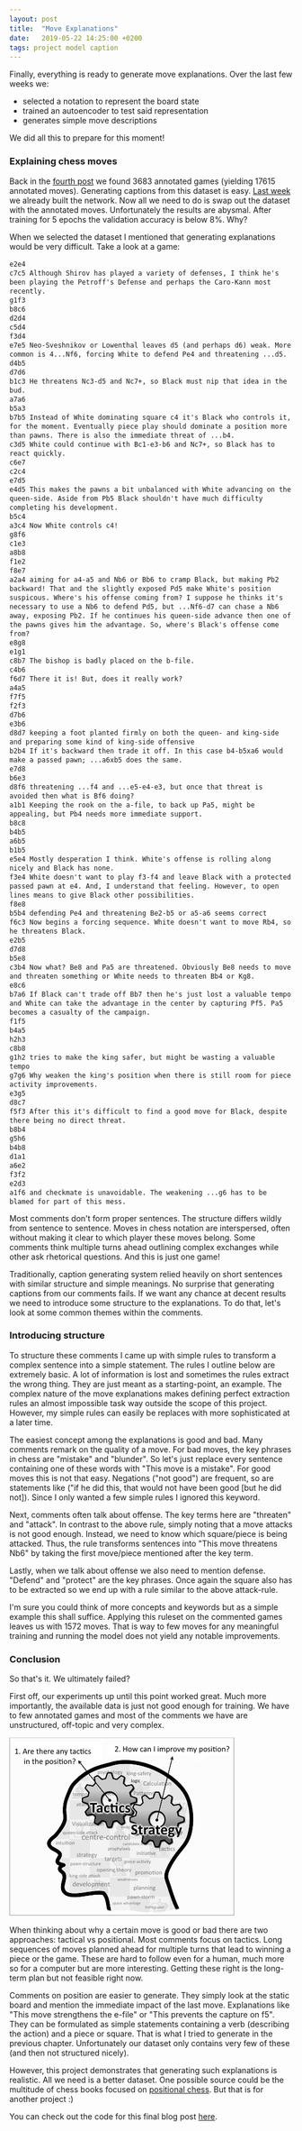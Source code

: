```yaml
---
layout: post
title:  "Move Explanations"
date:   2019-05-22 14:25:00 +0200
tags: project model caption
---
```

Finally, everything is ready to generate move explanations.
Over the last few weeks we:

* selected a notation to represent the board state
* trained an autoencoder to test said representation
* generates simple move descriptions

We did all this to prepare for this moment!

### Explaining chess moves
Back in the [fourth post](https://robinweitzel.github.io/nn-project/2019-04-23-gathering-data/) we found 3683 annotated games (yielding 17615 annotated moves).
Generating captions from this dataset is easy.
[Last week](https://robinweitzel.github.io/nn-project/2019-05-13-simple-captions/) we already built the network.
Now all we need to do is swap out the dataset with the annotated moves.
Unfortunately the results are abysmal.
After training for 5 epochs the validation accuracy is below 8%.
Why?

When we selected the dataset I mentioned that generating explanations would be very difficult.
Take a look at a game:

~~~
e2e4 
c7c5 Although Shirov has played a variety of defenses, I think he's been playing the Petroff's Defense and perhaps the Caro-Kann most recently.
g1f3 
b8c6 
d2d4 
c5d4 
f3d4 
e7e5 Neo-Sveshnikov or Lowenthal leaves d5 (and perhaps d6) weak. More common is 4...Nf6, forcing White to defend Pe4 and threatening ...d5.
d4b5 
d7d6 
b1c3 He threatens Nc3-d5 and Nc7+, so Black must nip that idea in the bud.
a7a6 
b5a3 
b7b5 Instead of White dominating square c4 it's Black who controls it, for the moment. Eventually piece play should dominate a position more than pawns. There is also the immediate threat of ...b4.
c3d5 White could continue with Bc1-e3-b6 and Nc7+, so Black has to react quickly.
c6e7 
c2c4 
e7d5 
e4d5 This makes the pawns a bit unbalanced with White advancing on the queen-side. Aside from Pb5 Black shouldn't have much difficulty completing his development.
b5c4 
a3c4 Now White controls c4!
g8f6 
c1e3 
a8b8 
f1e2 
f8e7 
a2a4 aiming for a4-a5 and Nb6 or Bb6 to cramp Black, but making Pb2 backward! That and the slightly exposed Pd5 make White's position suspicous. Where's his offense coming from? I suppose he thinks it's necessary to use a Nb6 to defend Pd5, but ...Nf6-d7 can chase a Nb6 away, exposing Pb2. If he continues his queen-side advance then one of the pawns gives him the advantage. So, where's Black's offense come from?
e8g8 
e1g1 
c8b7 The bishop is badly placed on the b-file.
c4b6 
f6d7 There it is! But, does it really work?
a4a5 
f7f5 
f2f3 
d7b6 
e3b6 
d8d7 keeping a foot planted firmly on both the queen- and king-side and preparing some kind of king-side offensive
b2b4 If it's backward then trade it off. In this case b4-b5xa6 would make a passed pawn; ...a6xb5 does the same.
e7d8 
b6e3 
d8f6 threatening ...f4 and ...e5-e4-e3, but once that threat is avoided then what is Bf6 doing?
a1b1 Keeping the rook on the a-file, to back up Pa5, might be appealing, but Pb4 needs more immediate support.
b8c8 
b4b5 
a6b5 
b1b5 
e5e4 Mostly desperation I think. White's offense is rolling along nicely and Black has none.
f3e4 White doesn't want to play f3-f4 and leave Black with a protected passed pawn at e4. And, I understand that feeling. However, to open lines means to give Black other possibilities.
f8e8 
b5b4 defending Pe4 and threatening Be2-b5 or a5-a6 seems correct
f6c3 Now begins a forcing sequence. White doesn't want to move Rb4, so he threatens Black.
e2b5 
d7d8 
b5e8 
c3b4 Now what? Be8 and Pa5 are threatened. Obviously Be8 needs to move and threaten something or White needs to threaten Bb4 or Kg8.
e8c6 
b7a6 If Black can't trade off Bb7 then he's just lost a valuable tempo and White can take the advantage in the center by capturing Pf5. Pa5 becomes a casualty of the campaign.
f1f5 
b4a5 
h2h3 
c8b8 
g1h2 tries to make the king safer, but might be wasting a valuable tempo
g7g6 Why weaken the king's position when there is still room for piece activity improvements.
e3g5 
d8c7 
f5f3 After this it's difficult to find a good move for Black, despite there being no direct threat.
b8b4 
g5h6 
b4b8 
d1a1 
a6e2 
f3f2 
e2d3 
a1f6 and checkmate is unavoidable. The weakening ...g6 has to be blamed for part of this mess.
~~~

Most comments don't form proper sentences.
The structure differs wildly from sentence to sentence.
Moves in chess notation are interspersed, often without making it clear to which player these moves belong.
Some comments think multiple turns ahead outlining complex exchanges while other ask rhetorical questions.
And this is just one game!

Traditionally, caption generating system relied heavily on short sentences with similar structure and simple meanings.
No surprise that generating captions from our comments fails.
If we want any chance at decent results we need to introduce some structure to the explanations.
To do that, let's look at some common themes within the comments.

### Introducing structure
To structure these comments I came up with simple rules to transform a complex sentence into a simple statement.
The rules I outline below are extremely basic.
A lot of information is lost and sometimes the rules extract the wrong thing.
They are just meant as a starting-point, an example.
The complex nature of the move explanations makes defining perfect extraction rules an almost impossible task way outside the scope of this project.
However, my simple rules can easily be replaces with more sophisticated at a later time.

The easiest concept among the explanations is good and bad.
Many comments remark on the quality of a move.
For bad moves, the key phrases in chess are "mistake" and "blunder".
So let's just replace every sentence containing one of these words with "This move is a mistake".
For good moves this is not that easy. Negations ("not good") are frequent, so are statements like ("if he did this, that would not have been good [but he did not]).
Since I only wanted a few simple rules I ignored this keyword.

Next, comments often talk about offense.
The key terms here are "threaten" and "attack".
In contrast to the above rule, simply noting that a move attacks is not good enough.
Instead, we need to know which square/piece is being attacked.
Thus, the rule transforms sentences into "This move threatens Nb6" by taking the first move/piece mentioned after the key term.

Lastly, when we talk about offense we also need to mention defense.
"Defend" and "protect" are the key phrases.
Once again the square also has to be extracted so we end up with a rule similar to the above attack-rule.

I'm sure you could think of more concepts and keywords but as a simple example this shall suffice.
Applying this ruleset on the commented games leaves us with 1572 moves.
That is way to few moves for any meaningful training and running the model does not yield any notable improvements.

### Conclusion
So that's it.
We ultimately failed?

First off, our experiments up until this point worked great.
Much more importantly, the available data is just not good enough for training.
We have to few annotated games and most of the comments we have are unstructured, off-topic and very complex.

![tactical vs positional](../img/post_7_vis_1.PNG)

When thinking about why a certain move is good or bad there are two approaches: tactical vs positional.
Most comments focus on tactics.
Long sequences of moves planned ahead for multiple turns that lead to winning a piece or the game.
These are hard to follow even for a human, much more so for a computer but are more interesting.
Getting these right is the long-term plan but not feasible right now.

Comments on position are easier to generate.
They simply look at the static board and mention the immediate impact of the last move.
Explanations like "This move strengthens the e-file" or "This prevents the capture on f5".
They can be formulated as simple statements containing a verb (describing the action) and a piece or square.
That is what I tried to generate in the previous chapter.
Unfortunately our dataset only contains very few of these (and then not structured nicely).

However, this project demonstrates that generating such explanations is realistic.
All we need is a better dataset.
One possible source could be the multitude of chess books focused on [positional chess](https://www.goodreads.com/shelf/show/chess-positional).
But that is for another project :)

You can check out the code for this final blog post [here](https://github.com/RobinWeitzel/nn-project/blob/master/move_explanations.ipynb).